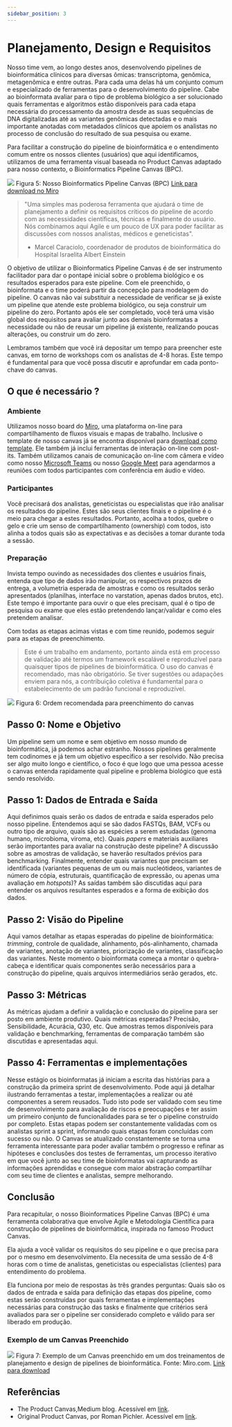 ```yaml
---
sidebar_position: 3
---
```



# Planejamento, Design e Requisitos

Nosso time vem, ao longo destes anos, desenvolvendo pipelines de bioinformática clínicos para diversas ômicas: transcriptoma, genômica, metagenômica e entre outras. Para cada uma delas há um conjunto comum e especializado de ferramentas para o desenvolvimento do pipeline. Cabe ao bioinformata avaliar para o tipo de problema biológico a ser solucionado quais ferramentas e algoritmos estão disponíveis para cada etapa necessária do processamento da amostra desde as suas sequências de DNA digitalizadas até as variantes genômicas detectadas e o mais importante anotadas com metadados clínicos que apoiem os analistas no processo de conclusão do resultado de sua pesquisa ou exame.

Para facilitar a construção do pipeline de bioinformática e o entendimento comum entre os nossos clientes (usuários) que aqui identificamos, utilizamos de uma ferramenta visual baseada no Product Canvas adaptado para nosso contexto, o Bioinformatics Pipeline Canvas (BPC).

![](/img/bpc.png)
Figura 5: Nosso Bioinformatics Pipeline Canvas (BPC)
[Link para download no Miro](https://miro.com/app/board/o9J_lyF0HrA=/)

> "Uma simples mas poderosa ferramenta que ajudará o time de planejamento a definir os requisitos críticos do pipeline de acordo com as necessidades científicas, técnicas e finalmente do usuário. Nós combinamos aqui Agile e um pouco de UX para poder facilitar as discussões com nossos analistas, médicos e geneticistas".
> - Marcel Caraciolo, coordenador de produtos de bioinformática do Hospital Israelita Albert Einstein

O objetivo de utilizar o Bioinformatics Pipeline Canvas é de ser instrumento facilitador para dar o pontapé inicial sobre o problema biológico e os resultados esperados para este pipeline. Com ele preenchido, o bioinformata e o time poderá partir da concepção para modelagem do pipeline. O canvas não vai substituir a necessidade de verificar se já existe um pipeline que atende este problema biológico, ou seja construir um pipeline do zero. Portanto após ele ser completado, você terá uma visão global dos requisitos para avaliar junto aos demais bioinformatas a necessidade ou não de reusar um pipeline já existente, realizando poucas alterações, ou construir um do zero. 

Lembramos também que você irá depositar um tempo para preencher este canvas, em torno de workshops com os analistas de 4-8 horas. Este tempo é fundamental para que você possa discutir e aprofundar em cada ponto-chave do canvas.

## O que é necessário ?

### Ambiente
Utilizamos nosso board do [Miro](http://miro.com/), uma plataforma on-line para compartilhamento de fluxos visuais e mapas de trabalho. Inclusive o template de nosso canvas já se encontra disponível para [download como template](https://miro.com/app/board/o9J_lyF0HrA=/). Ele também já inclui ferramentas de interação on-line com post-its. Também utilizamos canais de comunicação on-line com câmera e vídeo como nosso [Microsoft Teams](https://www.microsoft.com/pt-br/microsoft-teams/group-chat-software) ou nosso [Google Meet](https://meet.google.com/) para agendarmos a reuniões com todos participantes com conferência em áudio e vídeo.

### Participantes
Você precisará dos analistas, geneticistas ou especialistas que irão analisar os resultados do pipeline. Estes são seus clientes finais e o pipeline é o meio para chegar a estes resultados. Portanto, acolha a todos, quebre o gelo e crie um senso de compartilhamento (ownership) com todos, isto alinha a todos quais são as expectativas e as decisões a tomar durante toda a sessão.

### Preparação
Invista tempo ouvindo as necessidades dos clientes e usuários finais, entenda que tipo de dados irão manipular, os respectivos prazos de entrega, a volumetria esperada de amostras e como os resultados serão apresentados (planilhas, interface no varstation, apenas dados brutos, etc). Este tempo é importante para ouvir o que eles precisam, qual é o tipo de pesquisa ou exame que eles estão pretendendo lançar/validar e como eles pretendem analisar.

Com todas as etapas acimas vistas e com time reunido, podemos seguir para as etapas de preenchimento. 

> Este é um trabalho em andamento, portanto ainda está em processo de validação até termos um framework escalável e reproduzível para quaisquer tipos de pipelines de bioinformática. O uso do canvas é recomendado, mas não obrigatório. Se tiver sugestões ou adapações enviem para nós, a contribuição coletiva é fundamental para o estabelecimento de um padrão funcional e reproduzível.

![](/img/bpc-fluxo.png)
Figura 6: Ordem recomendada para preenchimento do canvas

## Passo 0: Nome e Objetivo
Um pipeline sem um nome e sem objetivo em nosso mundo de bioinformática, já podemos achar estranho. Nossos pipelines geralmente tem codinomes e já tem um objetivo específico a ser resolvido. Não precisa ser algo muito longo e científico, o foco é que logo que uma pessoa acesse o canvas entenda rapidamente qual pipeline e problema biológico que está sendo resolvido.

## Passo 1: Dados de Entrada e Saída
Aqui definimos quais serão os dados de entrada e saída esperados pelo nosso pipeline. Entendemos aqui se são dados FASTQs, BAM, VCFs ou outro tipo de arquivo, quais são as espécies a serem estudadas (genoma humano, microbioma, viroma, etc). Quais *papers* e materiais auxiliares serão importantes para avaliar na construção deste pipeline? A discussão sobre as amostras de validação, se haverão resultados prévios para benchmarking. Finalmente, entender quais variantes que precisam ser identificada (variantes pequenas de um ou mais nucleótideos, variantes de número de cópia, estruturais, quantificação de expressão, ou apenas uma avaliação em *hotspots*)? As saídas também são discutidas aqui para entender os arquivos resultantes esperados e a forma de exibição dos dados.

## Passo 2: Visão do Pipeline
Aqui vamos detalhar as etapas esperadas do pipeline de bioinformática: *trimming*, controle de qualidade, alinhamento, pós-alinhamento, chamada de variantes, anotação de variantes, priorização de variantes, classificação das variantes. Neste momento o bioinformata começa a montar o quebra-cabeça e identificar quais componentes serão necessários para a construção do pipeline, quais arquivos intermediários serão gerados, etc.

## Passo 3: Métricas
As métricas ajudam a definir a validação e conclusão do pipeline para ser posto em ambiente produtivo. Quais métricas esperadas? Precisão, Sensibilidade, Acurácia, Q30, etc. Que amostras temos disponíveis para validação e benchmarking, ferramentas de comparação também são discutidas e apresentadas aqui.

## Passo 4: Ferramentas e implementações
Nesse estágio os bioinformatas já iniciam a escrita das histórias para a construção da primeira sprint de desenvolvimento. Pode aqui já detalhar ilustrando ferramentas a testar, implementações a realizar ou até componentes a serem reusados. Tudo isto pode ser validado com seu time de desenvolvimento para avaliação de riscos e preocupações e ter assim um primeiro conjunto de funcionalidades para se ter o pipeline construído por completo. Estas etapas podem ser constantemente validadas com os analistas sprint a sprint, informando quais etapas foram concluídas com sucesso ou não. O Canvas se atualizado constantemente se torna uma ferramenta interessante para poder avaliar também o progresso e refinar as hipóteses e conclusões dos testes de ferramentas, um processo iterativo em que você junto ao seu time de bioinformatas vai capturando as informações aprendidas e consegue com maior abstração compartilhar com seu time de clientes e analistas, sempre melhorando.

## Conclusão

Para recapitular, o nosso Bioinformatices Pipeline Canvas (BPC) é uma ferramenta colaborativa que envolve Agile e Metodologia Científica para construção de pipelines de bioinformática, inspirada no famoso Product Canvas. 

Ela ajuda a você validar os requisitos do seu pipeline e o que precisa para por o mesmo em desenvolvimento. Ela necessita de uma sessão de 4-8 horas com o time de analistas, geneticistas ou especialistas (clientes) para entendimento do problema. 

Ela funciona por meio de respostas às três grandes perguntas: Quais são os dados de entrada e saída para definição das etapas dos pipeline, como estas serão construídas por quais ferramentas e implementações necessárias para construção das tasks e finalmente que critérios será avaliados para ser o pipeline ser considerado completo e válido para ser liberado em produção.

### Exemplo de um Canvas Preenchido

![](/img/BPC-BRCA.jpg)
Figura 7: Exemplo de um Canvas preenchido em um dos treinamentos de planejamento e design de pipelines de bioinformática. Fonte: Miro.com.
[Link para download](https://miro.com/app/board/o9J_lyFSWQc=/)

## Referências

- The Product Canvas,Medium blog. Acessível em [link](https://medium.com/qdivision/the-product-canvas-edf8df531).
- Original Product Canvas, por Roman Pichler. Acessível em [link](https://www.romanpichler.com/tools/the-product-canvas/).
